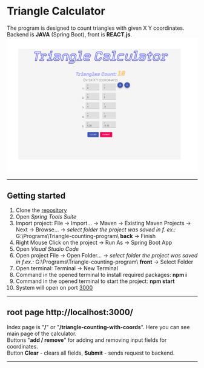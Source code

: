 # Triangle Calculator
The program is designed to count triangles with given X Y coordinates. Backend is **JAVA** (Spring Boot), front is **REACT.js**.
![Triangle-Calculator](ecolight-front/public/screenshots/triangle-calculator.png)
___

## Getting started
1. Clone the [repository](https://github.com/Lukasevic-Robert/Triangle-counting-program)
2. Open _Spring Tools Suite_ 
3. Import project: File -> Import... -> Maven -> Existing Maven Projects -> Next -> Browse... ->
_select folder the project was saved in f. ex.:_ G:\Programs\Triangle-counting-program\ **back** -> Finish
3. Right Mouse Click on the project -> Run As -> Spring Boot App
4. Open _Visual Studio Code_
5. Open project File -> Open Folder... -> _select folder the project was saved in f.ex.:_ G:\Programs\Triangle-counting-program\ **front** -> Select Folder
3. Open terminal: Terminal -> New Terminal
4. Command in the opened terminal to install required packages:  **npm i**  
5. Command in the opened terminal to start the project: **npm start**
6. System will open on port [3000](http://localhost:3000/)

___

## root page http://localhost:3000/
Index page is "**/**" or "**/triangle-counting-with-coords**". Here you can see main page of the calculator.  
Buttons "**add / remove**" for adding and removing input fields for coordinates.  
Button **Clear** - clears all fields, **Submit** - sends request to backend.
___
